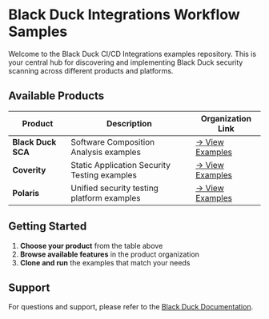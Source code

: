 # Black Duck Integrations Workflow Samples                                                                                                                                                                                               
                                                                                                                                                                                                                                         
Welcome to the Black Duck CI/CD Integrations examples repository. This is your central hub for discovering and implementing Black Duck security scanning across different products and platforms.                                        
                                                                                                                                                                                                                                         
## Available Products                                                                                                                                                                                                                    
                                                                                                                                                                                                                                         
| Product | Description | Organization Link |                                                                                                                                                                                            
|---------|-------------|-------------------|                                                                                                                                                                                            
| **Black Duck SCA** | Software Composition Analysis examples | [→ View Examples](https://github.com/blackducksca-workflow-examples) |                                                                                                          
| **Coverity** | Static Application Security Testing examples | [→ View Examples](https://github.com/coverity-cnc-workflow-examples) |                                                                                                         
| **Polaris** | Unified security testing platform examples | [→ View Examples](https://github.com/polaris-workflow-examples) |                                                                                                             
                                                                                                                                                                                                                                         
## Getting Started                                                                                                                                                                                                                       
                                                                                                                                                                                                                                         
1. **Choose your product** from the table above                                                                                                                                                                                          
2. **Browse available features** in the product organization                                                                                                                                                                             
3. **Clone and run** the examples that match your needs                                                                                                                                                                                  
                                                                                                                                                                                                                                         
## Support                                                                                                                                                                                                                               
                                                                                                                                                                                                                                         
For questions and support, please refer to the [Black Duck Documentation](https://documentation.blackduck.com/category/cicd_integrations).  
